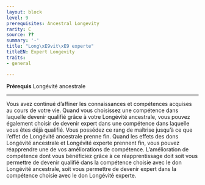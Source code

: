 ```yaml
---
layout: block
level: 9
prerequisites: Ancestral Longevity
rarity: C
source: ??
summary: '-'
title: "Long\xE9vit\xE9 experte"
titleEN: Expert Longevity
traits:
- general

---
```


<p><strong>Prérequis</strong> Longévité ancestrale</p>
<hr />
<p>Vous avez continué d’affiner les connaissances et compétences acquises au cours de votre vie. Quand vous choisissez une compétence dans laquelle devenir qualifié grâce à votre Longévité ancestrale, vous pouvez également choisir de devenir expert dans une compétence dans laquelle vous êtes déjà qualifié. Vous possédez ce rang de maîtrise jusqu’à ce que l’effet de Longévité ancestrale prenne fin. Quand les effets des dons Longévité ancestrale et Longévité experte prennent fin, vous pouvez réapprendre une de vos améliorations de compétence. L’amélioration de compétence dont vous bénéficiez grâce à ce réapprentissage doit soit vous permettre de devenir qualifié dans la compétence choisie avec le don Longévité ancestrale, soit vous permettre de devenir expert dans la compétence choisie avec le don Longévité experte.</p>